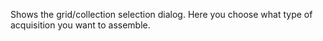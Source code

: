 Shows the grid/collection selection dialog. Here you choose what type of acquisition you want to assemble.
